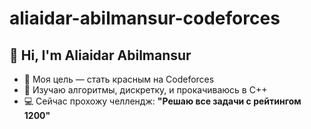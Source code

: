 # aliaidar-abilmansur-codeforces
## 👋 Hi, I'm Aliaidar Abilmansur
- 🎯 Моя цель — стать красным на Codeforces
- 🧠 Изучаю алгоритмы, дискретку, и прокачиваюсь в C++
- 💻 Сейчас прохожу челлендж: **"Решаю все задачи с рейтингом 1200"**
